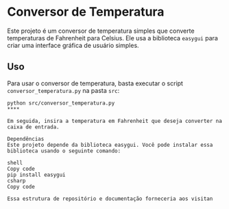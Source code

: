 # Conversor de Temperatura

Este projeto é um conversor de temperatura simples que converte temperaturas de Fahrenheit para Celsius. Ele usa a biblioteca `easygui` para criar uma interface gráfica de usuário simples.

## Uso

Para usar o conversor de temperatura, basta executar o script `conversor_temperatura.py` na pasta `src`:

```shell
python src/conversor_temperatura.py
****

Em seguida, insira a temperatura em Fahrenheit que deseja converter na caixa de entrada.

Dependências
Este projeto depende da biblioteca easygui. Você pode instalar essa biblioteca usando o seguinte comando:

shell
Copy code
pip install easygui
csharp
Copy code

Essa estrutura de repositório e documentação forneceria aos visitan
